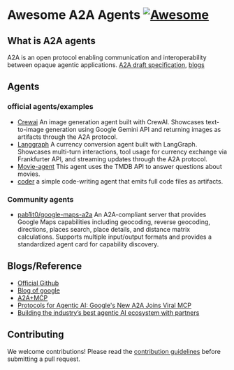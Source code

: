 # Awesome A2A Agents [![Awesome](https://awesome.re/badge.svg)](https://awesome.re)

## What is A2A agents
A2A is an open protocol enabling communication and interoperability between opaque agentic applications.
[A2A draft specification](https://github.com/google/A2A), [blogs](https://google.github.io/A2A/#)

## Agents
### official agents/examples
- [Crewai](https://github.com/google/A2A/blob/main/samples/python/agents/crewai/README.md) An image generation agent built with CrewAI. Showcases text-to-image generation using Google Gemini API and returning images as artifacts through the A2A protocol.
- [Langgraph](https://github.com/google/A2A/blob/main/samples/python/agents/langgraph/README.md) A currency conversion agent built with LangGraph. Showcases multi-turn interactions, tool usage for currency exchange via Frankfurter API, and streaming updates through the A2A protocol.
- [Movie-agent](https://github.com/google/A2A/tree/main/samples/js/src/agents/movie-agent) This agent uses the TMDB API to answer questions about movies.
- [coder](https://github.com/google/A2A/tree/main/samples/js/src/agents/coder) a simple code-writing agent that emits full code files as artifacts.

### Community agents
- [pab1it0/google-maps-a2a](https://github.com/pab1it0/google-maps-a2a) An A2A-compliant server that provides Google Maps capabilities including geocoding, reverse geocoding, directions, places search, place details, and distance matrix calculations. Supports multiple input/output formats and provides a standardized agent card for capability discovery.


## Blogs/Reference
- [Official Github](https://github.com/google/A2A)
- [Blog of google](https://developers.googleblog.com/en/a2a-a-new-era-of-agent-interoperability/)
- [A2A+MCP](https://google.github.io/A2A/#/)
- [Protocols for Agentic AI: Google's New A2A Joins Viral MCP](https://virtualizationreview.com/articles/2025/04/09/protocols-for-agentic-ai-googles-new-a2a-joins-viral-mcp.aspx)
- [Building the industry’s best agentic AI ecosystem with partners](https://cloud.google.com/blog/topics/partners/best-agentic-ecosystem-helping-partners-build-ai-agents-next25)
  
## Contributing
We welcome contributions! Please read the [contribution guidelines](https://github.com/XGenerationLab/awesome-A2A-agents/blob/main/CONTRIBUTING.md) before submitting a pull request.
